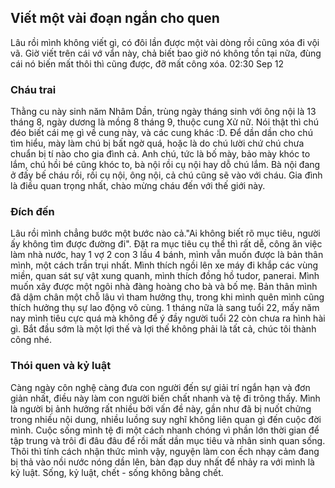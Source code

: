## Viết một vài đoạn ngắn cho quen
Lâu rồi mình không viết gì, có đôi lần được một vài dòng rồi cũng xóa đi vội vã.
Giờ viết trên cái vớ vẩn này, chả biết bao giờ nó không tồn tại nữa, đùng cái nó biến mất thôi thì cũng được, đỡ mất công xóa.
02:30 Sep 12
### Cháu trai
Thằng cu này sinh năm Nhâm Dần, trùng ngày tháng sinh với ông nội là 13 tháng 8, ngày dương là mồng 8 tháng 9, thuộc cung Xử nữ. Nói thật thì chú đéo biết cái mẹ gì về cung này, và các cung khác :D. Để dần dần cho chú tìm hiểu, mày làm chú bị bất ngờ quá, hoặc là do chú lười chứ chú chưa chuẩn bị tí nào cho gia đình cả. Anh chú, tức là bố mày, bảo mày khóc to lắm, chú hồi bé cũng khóc to, bà nội rồi cụ nội hay dỗ chú lắm. Bà nội đang ở đấy bế cháu rồi, rồi cụ nội, ông nội, cả chú cũng sẽ vào với cháu. Gia đình là điều quan trọng nhất, chào mừng cháu đến với thế giới này.
### Đích đến
Lâu rồi mình chẳng bước một bước nào cả."Ai không biết rõ mục tiêu, người ấy không tìm được đường đi". Đặt ra mục tiêu cụ thể thì rất dễ, công ăn việc làm nhà nước, hay 1 vợ 2 con 3 lầu 4 bánh, mình vẫn muốn được là bản thân mình, một cách trần trụi nhất. Mình thích ngồi lên xe máy đi khắp các vùng miền, quan sát sự vật xung quanh, mình thích đồng hồ tudor, panerai. Mình muốn xây được một ngôi nhà đàng hoàng cho bà và bố mẹ. Bản thân mình đã dậm chân một chỗ lâu vì tham hưởng thụ, trong khi mình quên mình cũng thích hưởng thụ sự lao động vô cùng. 1 tháng nữa là sang tuổi 22, mấy năm nay mình tiêu cực quá mà không để ý đầy người tuổi 22 còn chưa ra hình hài gì. Bắt đầu sớm là một lợi thế và lợi thế không phải là tất cả, chúc tôi thành công nhé.
### Thói quen và kỷ luật
Càng ngày côn nghệ càng đưa con người đến sự giải trí ngắn hạn và đơn giản nhất, điều này làm con người biến chất nhanh và tệ đi trông thấy. Mình là người bị ảnh hưởng rất nhiều bởi vấn đề này, gần như đã bị nuốt chửng trong nhiều nội dung, nhiều luồng suy nghĩ không liên quan gì đến cuộc đời mình. Cuộc sống mình tệ đi một cách nhanh chóng vì phần lớn thời gian để tập trung và trôi đi đâu đâu để rồi mất dần mục tiêu và nhân sinh quan sống. Thôi thì tính cách nhận thức mình vậy, nguyện làm con ếch nhạy cảm đang bị thả vào nồi nước nóng dần lên, bàn đạp duy nhất để nhảy ra với mình là kỷ luật. Sống, kỷ luật, chết - sống không bằng chết.
